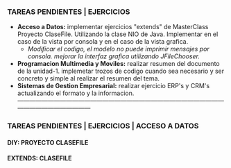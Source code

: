 ###    TAREAS PENDIENTES | EJERCICIOS
- **Acceso a Datos:** implementar ejercicios "extends" de MasterClass Proyecto ClaseFile. Utilizando la clase NIO de Java. Implementar en el caso de la vista por consola y en el caso de la vista grafica.
	- _Modificar el codigo, el modelo no puede imprimir mensajes por consola. mejorar la interfaz grafica utilizando JFileChooser._
- **Programacion Multimedia y Moviles:** realizar resumen del documento de la unidad-1. implemetar trozos de codigo cuando sea necesario y ser concreto y simple al realizar el resumen del tema.
- **Sistemas de Gestion Empresarial:** realizar ejercicio ERP's y CRM's actualizando el formato y la informacion.
——————————————————————————————————————————————
###    TAREAS PENDIENTES | EJERCICIOS | ACCESO A DATOS
####   DIY: PROYECTO CLASEFILE

####   EXTENDS: CLASEFILE